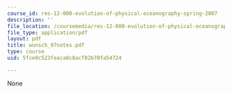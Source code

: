 ```yaml
---
course_id: res-12-000-evolution-of-physical-oceanography-spring-2007
description: ''
file_location: /coursemedia/res-12-000-evolution-of-physical-oceanography-spring-2007/5fce0c523feaca8c8acf82b70fa54724_wunsch_97notes.pdf
file_type: application/pdf
layout: pdf
title: wunsch_97notes.pdf
type: course
uid: 5fce0c523feaca8c8acf82b70fa54724

---
```

None
